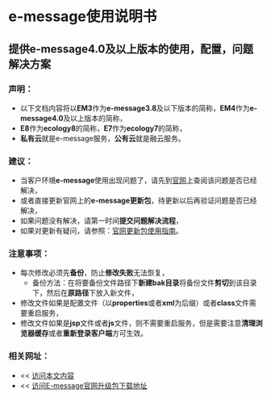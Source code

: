 # e-message使用说明书

## 提供e-message4.0及以上版本的使用，配置，问题解决方案

### 声明：

* 以下文档内容将以**EM3**作为**e-message3.8**及以下版本的简称，**EM4**作为**e-message4.0**及以上版本的简称，
* **E8**作为**ecology8**的简称，**E7**作为**ecology7**的简称，
* **私有云**就是e-message服务，**公有云**就是融云服务。

### 建议：

* 当客户环境**e-message**使用出现问题了，请先到[官网](http://im.cobiz.cn/html/download.html)上查阅该问题是否已经解决，
* 或者直接更新官网上的**e-message更新包**，待更新以后再验证问题是否已经解决，
* 如果问题没有解决，请第一时间**提交问题解决流程**，
* 如果对更新有疑问，请参照：[官网更新包使用指南](chapter3/updateEmessage.md)。

### 注意事项：

* 每次修改必须先**备份**，防止**修改失败**无法恢复，
  * 备份方法：在将要备份文件路径下**新建bak目录**将备份文件**剪切**到该目录下，然后在**原路径**下放入新文件，
* 修改文件如果是配置文件（以**properties**或者**xml**为后缀）或者**class**文件需要重启服务，
* 修改文件如果是**jsp**文件或者**js**文件，则不需要重启服务，但是需要注意**清理浏览器缓存**或者**重新登录客户端**方可生效。

### 相关网址：

* << [访问本文内容](https://joeyang20.gitbooks.io/e-message/content/)
* << [访问E-message官网升级包下载地址](http://im.cobiz.cn/html/download.html)

